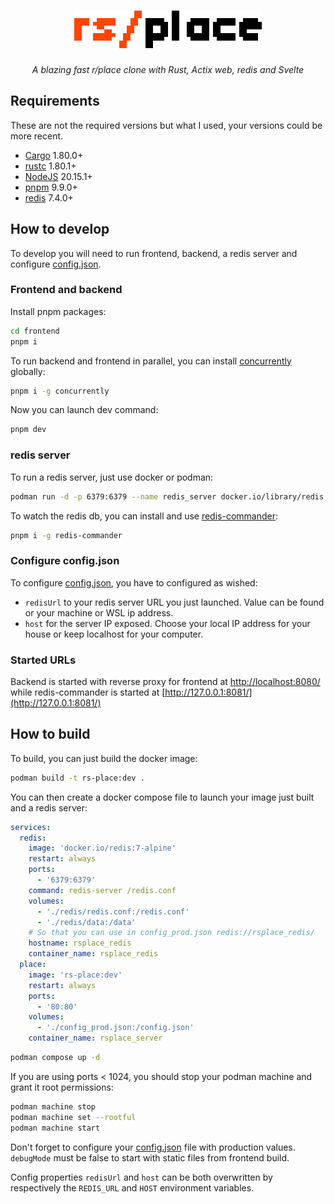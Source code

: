 <div align="center">
    <h1><img src="frontend/src/assets/logo-text.png" height="60" alt="rs/place"></h1>
    <em>A blazing fast r/place clone with Rust, Actix web, redis and Svelte</em>
</div>

## Requirements

These are not the required versions but what I used, your versions could be more recent.

- [Cargo](https://doc.rust-lang.org/cargo/) 1.80.0+
- [rustc](https://www.rust-lang.org/) 1.80.1+
- [NodeJS](https://nodejs.org/) 20.15.1+
- [pnpm](https://pnpm.io/) 9.9.0+
- [redis](https://redis.io/) 7.4.0+

## How to develop

To develop you will need to run frontend, backend, a redis server and configure [config.json](./config.json).

### Frontend and backend

Install pnpm packages:

```sh
cd frontend
pnpm i
```

To run backend and frontend in parallel, you can install [concurrently](https://www.npmjs.com/package/concurrently) globally:

```sh
pnpm i -g concurrently
```

Now you can launch dev command:

```sh
pnpm dev
```

### redis server

To run a redis server, just use docker or podman:

```sh
podman run -d -p 6379:6379 --name redis_server docker.io/library/redis:7-alpine
```

To watch the redis db, you can install and use [redis-commander](https://www.npmjs.com/package/redis-commander):

```sh
pnpm i -g redis-commander
```

### Configure config.json

To configure [config.json](./config.json), you have to configured as wished:

- ``redisUrl`` to your redis server URL you just launched. Value can be found or your machine or WSL ip address.
- ``host`` for the server IP exposed. Choose your local IP address for your house or keep localhost for your computer.

### Started URLs

Backend is started with reverse proxy for frontend at [http://localhost:8080/](http://localhost:8080/) while redis-commander is started at [http://127.0.0.1:8081/](http://127.0.0.1:8081/)

## How to build

To build, you can just build the docker image:

```sh
podman build -t rs-place:dev .
```

You can then create a docker compose file to launch your image just built and a redis server:

```yaml
services:
  redis:
    image: 'docker.io/redis:7-alpine'
    restart: always
    ports:
      - '6379:6379'
    command: redis-server /redis.conf
    volumes:
      - './redis/redis.conf:/redis.conf'
      - './redis/data:/data'
    # So that you can use in config_prod.json redis://rsplace_redis/
    hostname: rsplace_redis
    container_name: rsplace_redis
  place:
    image: 'rs-place:dev'
    restart: always
    ports:
      - '80:80'
    volumes:
      - './config_prod.json:/config.json'
    container_name: rsplace_server
```

```sh
podman compose up -d
```

If you are using ports < 1024, you should stop your podman machine and grant it root permissions:

```sh
podman machine stop
podman machine set --rootful
podman machine start
```

Don't forget to configure your [config.json](./config_prod.json) file with production values. ``debugMode`` must be false to start with static files from frontend build.

Config properties ``redisUrl`` and ``host`` can be both overwritten by respectively the ``REDIS_URL`` and ``HOST`` environment variables.
